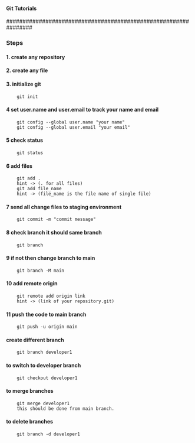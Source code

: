 #### Git Tutorials
################################################################

### Steps
#### 1. create any repository
#### 2. create any file 
#### 3. initialize git 
        git init
#### 4 set user.name and user.email to track your name and email
        git config --global user.name "your name"
        git config --global user.email "your email"
#### 5 check status
        git status
#### 6 add files
        git add . 
        hint -> (. for all files)
        git add file_name 
        hint -> (file_name is the file name of single file)
#### 7 send all change files to staging environment
        git commit -m "commit message"
#### 8 check branch it should same branch
        git branch
#### 9 if not then change branch to main
        git branch -M main
#### 10 add remote origin 
        git remote add origin link 
        hint -> (link of your repository.git)
#### 11 push the code to main branch
        git push -u origin main

#### create different branch
        git branch developer1

#### to switch to developer branch
        git checkout developer1

#### to merge branches
        git merge developer1 
        this should be done from main branch.

#### to delete branches
        git branch -d developer1

